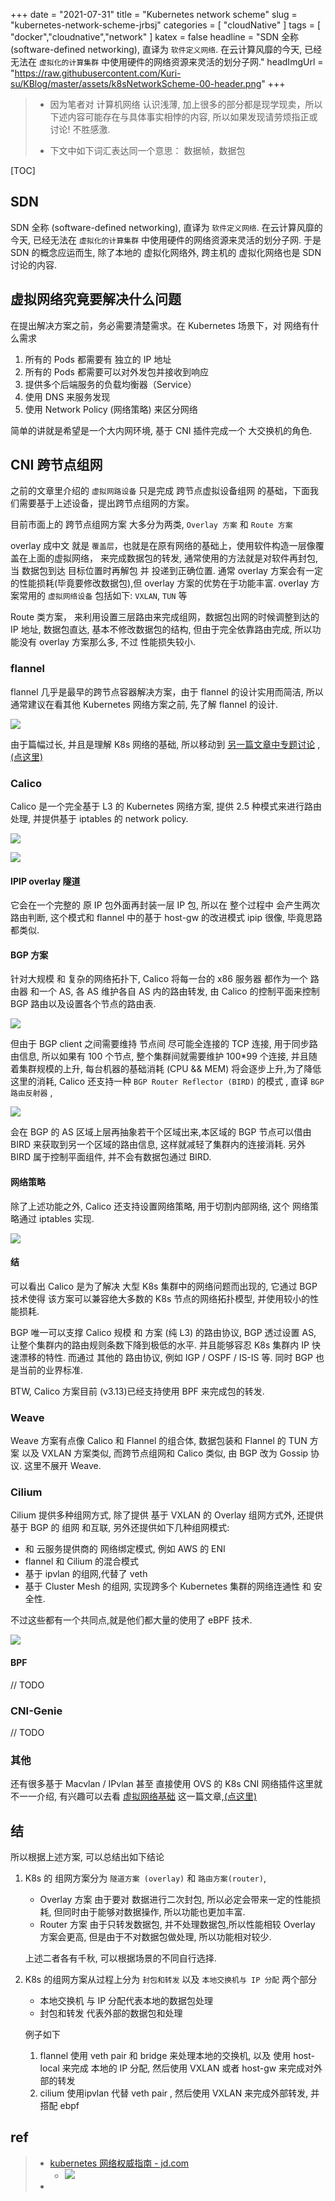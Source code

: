 +++
date = "2021-07-31"
title = "Kubernetes network scheme"
slug = "kubernetes-network-scheme-jrbsj"
categories = [ "cloudNative" ]
tags = [ "docker","cloudnative","network" ]
katex = false
headline = "SDN 全称 (software-defined networking), 直译为 `软件定义网络`. 在云计算风靡的今天, 已经无法在 `虚拟化的计算集群` 中使用硬件的网络资源来灵活的划分子网."
headImgUrl = "https://raw.githubusercontent.com/Kuri-su/KBlog/master/assets/k8sNetworkScheme-00-header.png"
+++


> * 因为笔者对 计算机网络 认识浅薄, 加上很多的部分都是现学现卖，所以下述内容可能存在与具体事实相悖的内容, 所以如果发现请劳烦指正或讨论! 不胜感激.
>
> * 下文中如下词汇表达同一个意思： 数据帧，数据包

[TOC]

## SDN

SDN 全称 (software-defined networking), 直译为 `软件定义网络`. 在云计算风靡的今天, 已经无法在 `虚拟化的计算集群` 中使用硬件的网络资源来灵活的划分子网. 于是 SDN 的概念应运而生, 除了本地的 虚拟化网络外, 跨主机的 虚拟化网络也是 SDN 讨论的内容.

## 虚拟网络究竟要解决什么问题

在提出解决方案之前，务必需要清楚需求。在 Kubernetes 场景下，对 网络有什么需求

1. 所有的 Pods 都需要有 独立的 IP 地址
2. 所有的 Pods 都需要可以对外发包并接收到响应
4. 提供多个后端服务的负载均衡器（Service）
5. 使用 DNS 来服务发现
6. 使用 Network Policy (网络策略) 来区分网络

简单的讲就是希望是一个大内网环境, 基于 CNI 插件完成一个 大交换机的角色.

## CNI 跨节点组网

之前的文章里介绍的 `虚拟网路设备` 只是完成 跨节点虚拟设备组网 的基础，下面我们需要基于上述设备，提出跨节点组网的方案。

目前市面上的 跨节点组网方案 大多分为两类, `Overlay 方案` 和 `Route 方案`

overlay 成中文 就是 `覆盖层`，也就是在原有网络的基础上，使用软件构造一层像覆盖在上面的虚拟网络， 来完成数据包的转发, 通常使用的方法就是对软件再封包, 当 数据包到达 目标位置时再解包 并 投递到正确位置. 通常 overlay 方案会有一定的性能损耗(毕竟要修改数据包),但 overlay 方案的优势在于功能丰富. overlay 方案常用的 `虚拟网络设备` 包括如下: `VXLAN`, `TUN` 等 

Route 类方案， 来利用设置三层路由来完成组网，数据包出网的时候调整到达的 IP 地址, 数据包直达, 基本不修改数据包的结构, 但由于完全依靠路由完成, 所以功能没有 overlay 方案那么多, 不过 性能损失较小.

### flannel

flannel 几乎是最早的跨节点容器解决方案，由于 flannel 的设计实用而简洁, 所以通常建议在看其他 Kubernetes 网络方案之前, 先了解 flannel 的设计.

![](https://raw.githubusercontent.com/Kuri-su/KBlog/master/assets/flannel-01-arch-TUN.png)

由于篇幅过长, 并且是理解 K8s 网络的基础, 所以移动到 [另一篇文章中专题讨论](https://kuricat.com/articles/flannel-whhdp) , [(点这里)](https://kuricat.com/articles/virtual-network-basic-7yoiq)

### Calico

Calico 是一个完全基于 L3 的 Kubernetes 网络方案, 提供 2.5 种模式来进行路由处理, 并提供基于 iptables 的 network policy.

![](https://raw.githubusercontent.com/Kuri-su/KBlog/master/assets/k8sNetworkScheme-01-calico-arch.png)

![](https://docs.projectcalico.org/images/architecture-calico.svg)

#### IPIP  overlay 隧道

 它会在一个完整的 原 IP 包外面再封装一层 IP 包, 所以在 整个过程中 会产生两次路由判断,  这个模式和 flannel 中的基于 host-gw 的改进模式 ipip 很像, 毕竟思路都类似. 

#### BGP 方案

针对大规模 和 复杂的网络拓扑下, Calico 将每一台的 x86 服务器 都作为一个  路由器 和一个 AS, 各 AS 维护各自 AS 内的路由转发, 由 Calico 的控制平面来控制 BGP 路由以及设置各个节点的路由表.

![](https://raw.githubusercontent.com/Kuri-su/KBlog/master/assets/k8sNetworkScheme-02-calico-bgp-arch.png)

但由于 BGP client 之间需要维持 节点间 尽可能全连接的 TCP 连接, 用于同步路由信息, 所以如果有 100 个节点, 整个集群间就需要维护 100*99 个连接, 并且随着集群规模的上升, 每台机器的基础消耗 (CPU && MEM) 将会逐步上升,为了降低这里的消耗, Calico 还支持一种 `BGP Router Reflector (BIRD)` 的模式 , 直译 `BGP 路由反射器` , 

![](https://raw.githubusercontent.com/Kuri-su/KBlog/master/assets/k8sNetworkScheme-03-calico-bgp-bird-arch.png)

会在 BGP 的 AS 区域上层再抽象若干个区域出来,本区域的 BGP 节点可以借由 BIRD 来获取到另一个区域的路由信息, 这样就减轻了集群内的连接消耗. 另外 BIRD 属于控制平面组件, 并不会有数据包通过 BIRD.

#### 网络策略

除了上述功能之外, Calico 还支持设置网络策略, 用于切割内部网络, 这个 网络策略通过 iptables 实现.

![](https://raw.githubusercontent.com/Kuri-su/KBlog/master/assets/k8sNetworkScheme-01-calico-arch.png)

#### 结

可以看出 Calico 是为了解决 大型 K8s 集群中的网络问题而出现的, 它通过 BGP 技术使得 该方案可以兼容绝大多数的 K8s 节点的网络拓扑模型, 并使用较小的性能损耗.

BGP 唯一可以支撑 Calico 规模 和 方案 (纯 L3) 的路由协议, BGP 透过设置 AS, 让整个集群内的路由规则条数下降到极低的水平. 并且能够容忍 K8s 集群内 IP 快速漂移的特性.  而通过 其他的 路由协议, 例如 IGP / OSPF / IS-IS 等. 同时 BGP 也是当前的业界标准.

BTW, Calico 方案目前 (v3.13)已经支持使用 BPF 来完成包的转发.

### Weave

Weave 方案有点像 Calico 和 Flannel 的组合体, 数据包装和 Flannel 的 TUN 方案 以及 VXLAN 方案类似, 而跨节点组网和 Calico 类似, 由 BGP 改为 Gossip 协议. 这里不展开 Weave.

### Cilium

Cilium 提供多种组网方式, 除了提供 基于 VXLAN 的 Overlay 组网方式外, 还提供基于 BGP 的 组网 和互联, 另外还提供如下几种组网模式: 

* 和 云服务提供商的 网络绑定模式, 例如 AWS 的 ENI
* flannel 和 Cilium 的混合模式
* 基于 ipvlan 的组网,代替了 veth
* 基于 Cluster Mesh 的组网, 实现跨多个 Kubernetes 集群的网络连通性 和 安全性.

不过这些都有一个共同点,就是他们都大量的使用了 eBPF 技术.

![](https://raw.githubusercontent.com/Kuri-su/KBlog/master/assets/k9sNetworkScheme-04-cilium-arch.png)

#### BPF

// TODO

### CNI-Genie

// TODO

### 其他

还有很多基于 Macvlan  / IPvlan 甚至 直接使用 OVS 的 K8s CNI 网络插件这里就不一一介绍, 有兴趣可以去看 [虚拟网络基础](https://kuricat.com/articles/virtual-network-basic-7yoiq) 这一篇文章,[(点这里)](https://kuricat.com/articles/virtual-network-basic-7yoiq)

## 结

所以根据上述方案, 可以总结出如下结论

1. K8s 的 组网方案分为 `隧道方案 (overlay)` 和 `路由方案(router)`, 

   * Overlay 方案 由于要对 数据进行二次封包, 所以必定会带来一定的性能损耗, 但同时由于能够对数据操作, 所以功能也更加丰富.
   * Router 方案 由于只转发数据包, 并不处理数据包,所以性能相较 Overlay 方案会更高, 但是由于不对数据包做处理, 所以功能相对较少.

   上述二者各有千秋, 可以根据场景的不同自行选择.

2. K8s 的组网方案从过程上分为 `封包和转发` 以及 `本地交换机与 IP 分配` 两个部分 

   * 本地交换机 与 IP 分配代表本地的数据包处理
   * 封包和转发 代表外部的数据包和处理

   例子如下

   1. flannel 使用 veth pair 和 bridge 来处理本地的交换机, 以及 使用 host-local 来完成 本地的 IP 分配, 然后使用 VXLAN 或者 host-gw 来完成对外部的转发
   2. cilium 使用ipvlan 代替 veth pair , 然后使用 VXLAN 来完成外部转发, 并 搭配 ebpf


## ref

> * [kubernetes 网络权威指南 - jd.com](https://item.jd.com/12724298.html)
>   * ![](https://img14.360buyimg.com/n0/jfs/t1/83076/12/12519/154383/5da01033Ee717550a/9a3d23a200e3b207.jpg)
> * 

